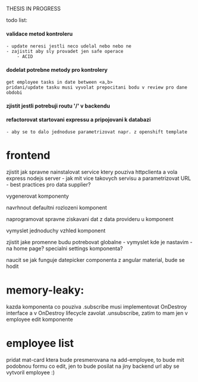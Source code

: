 THESIS IN PROGRESS


todo list:

#### validace metod kontroleru
    - update neresi jestli neco udelal nebo nebo ne
    - zajistit aby sly provadet jen safe operace
        - ACID

#### dodelat potrebne metody pro kontrolery
    get employee tasks in date between <a,b>
    pridani/update tasku musi vyvolat prepocitani bodu v review pro dane obdobi

#### zjistit jestli potrebuji routu '/' v backendu

#### refactorovat startovani expressu a pripojovani k databazi
    - aby se to dalo jednoduse parametrizovat napr. z openshift template

# frontend
zjistit jak spravne nainstalovat service ktery pouziva httpclienta a vola
express nodejs server 
    - jak mit vice takovych servisu a parametrizovat URL
    - best practices pro data supplier?

vygenerovat komponenty

navrhnout defaultni rozlozeni komponent

naprogramovat spravne ziskavani dat z data provideru u komponent

vymyslet jednoduchy vzhled komponent

zjistit jake promenne budu potrebovat globalne
    - vymyslet kde je nastavim
        - na home page? specialni settings komponenta?

naucit se jak funguje datepicker componenta z angular material, bude se hodit
    
# memory-leaky:
kazda komponenta co pouziva .subscribe musi implementovat OnDestroy interface
a v OnDestroy lifecycle zavolat .unsubscribe, zatim to mam jen v employee edit komponente

# employee list
pridat mat-card ktera bude presmerovana na add-employee, to bude mit podobnou formu co edit, jen to bude posilat na jiny backend url aby se vytvoril employee :)
